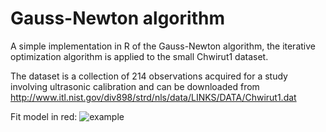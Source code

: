 # Gauss-Newton algorithm
A simple implementation in R of the Gauss-Newton algorithm, the iterative optimization algorithm is applied to the small Chwirut1 dataset.

The dataset is a collection of 214 observations acquired for a study involving ultrasonic calibration and can be downloaded from http://www.itl.nist.gov/div898/strd/nls/data/LINKS/DATA/Chwirut1.dat

Fit model in red:
![example](https://github.com/agaz1985/Gauss-Newton-Algorithm/blob/master/GNExample.png "Script Output")

